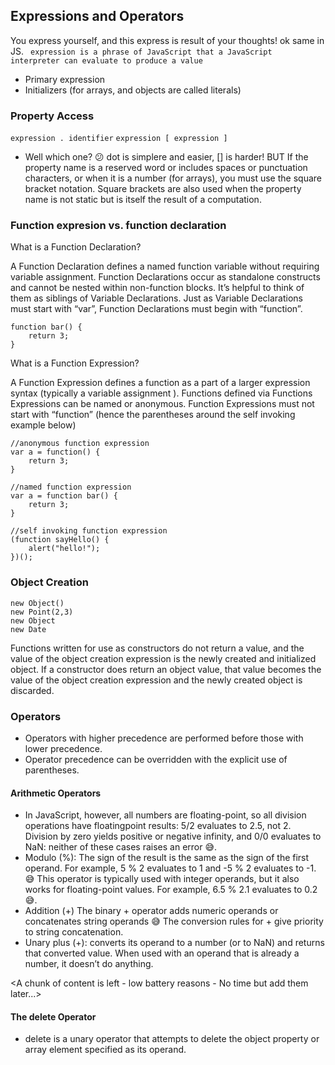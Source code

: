 ## Expressions and Operators
You express yourself, and this express is result of your thoughts! ok same in JS. ` expression is a phrase of JavaScript that a JavaScript interpreter
can evaluate to produce a value`
- Primary expression
- Initializers (for arrays, and objects are called literals)

### Property Access
`expression . identifier` `expression [ expression ]`
- Well which one? :confused:
dot is simplere and easier, [] is harder! BUT If the property name is a reserved word or includes spaces or punctuation characters, or when it is a number (for arrays), you
must use the square bracket notation. Square brackets are also used when the property name is not static but is itself the result of a computation.

### Function expresion vs. function declaration
What is a Function Declaration?

A Function Declaration defines a named function variable without requiring variable assignment. Function Declarations occur as standalone constructs and cannot be nested within non-function blocks. It’s helpful to think of them as siblings of Variable Declarations. Just as Variable Declarations must start with “var”, Function Declarations must begin with “function”.
```
function bar() {
    return 3;
}
```

What is a Function Expression?

A Function Expression defines a function as a part of a larger expression syntax (typically a variable assignment ). Functions defined via Functions Expressions can be named or anonymous. Function Expressions must not start with “function” (hence the parentheses around the self invoking example below)
```
//anonymous function expression
var a = function() {
    return 3;
}
 
//named function expression
var a = function bar() {
    return 3;
}
 
//self invoking function expression
(function sayHello() {
    alert("hello!");
})();
```
### Object Creation
```
new Object()
new Point(2,3)
new Object
new Date
```
Functions written for use as constructors do not return a value, and the value of the object creation expression is the newly created and initialized object. If a constructor does return an object value, that value becomes the value of the object creation expression and
the newly created object is discarded.
### Operators
- Operators with higher precedence are performed before those with lower precedence.
- Operator precedence can be overridden with the explicit use of parentheses.
#### Arithmetic Operators
- In JavaScript, however, all numbers are floating-point, so all division operations have floatingpoint results: 5/2 evaluates to 2.5, not 2. Division by zero yields positive or negative infinity, and 0/0 evaluates to NaN: neither of these cases raises an error :sweat_smile:.
- Modulo (%):  The sign of the result is the same as the sign of the first operand. For example, 5 % 2 evaluates to 1 and -5 % 2 evaluates to -1. :sweat_smile: This operator is typically used with integer operands, but it also works for floating-point values. For example, 6.5 % 2.1 evaluates to 0.2 :sweat_smile:.
- Addition (+) The binary + operator adds numeric operands or concatenates string operands :sweat_smile:  The conversion rules for + give priority to string concatenation.
- Unary plus (+): converts its operand to a number
(or to NaN) and returns that converted value. When used with an operand that is already a number, it doesn’t do anything.

<A chunk of content is left - low battery reasons - No time but add them later...>

#### The delete Operator
- delete is a unary operator that attempts to delete the object property or array element specified as its operand. 

